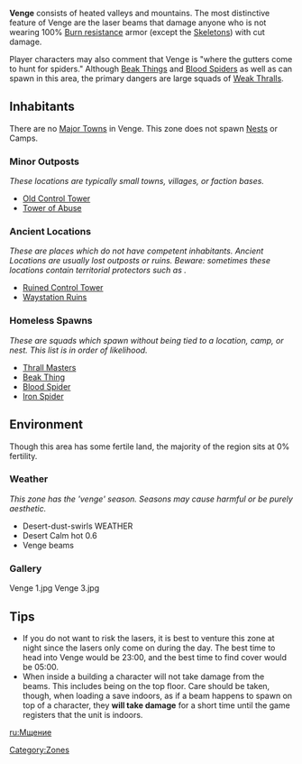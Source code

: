 **Venge** consists of heated valleys and mountains. The most distinctive
feature of Venge are the laser beams that damage anyone who is not
wearing 100% [Burn resistance](Weather_Effects.md#Burning "wikilink") armor
(except the [Skeletons](Skeletons.md "wikilink")) with cut damage.

Player characters may also comment that Venge is "where the gutters come
to hunt for spiders." Although [Beak Things](Beak_Thing.md "wikilink") and
[Blood Spiders](Blood_Spider.md "wikilink") as well as [](Iron_Spider.md) can spawn in this area, the primary
dangers are large squads of [Weak Thralls](Weak_Thrall.md "wikilink").

## Inhabitants

There are no [Major Towns](Major_Towns.md "wikilink") in Venge. This zone
does not spawn [Nests](Nest.md "wikilink") or Camps.

### Minor Outposts

*These locations are typically small towns, villages, or faction bases.*

- [Old Control Tower](Old_Control_Tower.md "wikilink")
- [Tower of Abuse](Tower_of_Abuse.md "wikilink")

### Ancient Locations

*These are places which do not have competent inhabitants. Ancient
Locations are usually lost outposts or ruins. Beware: sometimes these
locations contain territorial protectors such as [](Security_Spider.md).*

- [Ruined Control Tower](Ruined_Control_Tower.md "wikilink")
- [Waystation Ruins](Waystation_Ruins.md "wikilink")

### Homeless Spawns

*These are squads which spawn without being tied to a location, camp, or
nest. This list is in order of likelihood.*

- [Thrall Masters](Thrall_Masters.md "wikilink")
- [Beak Thing](Beak_Thing.md "wikilink")
- [Blood Spider](Blood_Spider.md "wikilink")
- [Iron Spider](Iron_Spider.md "wikilink")

## Environment

Though this area has some fertile land, the majority of the region sits
at 0% fertility.

### Weather

*This zone has the 'venge' season. Seasons may cause harmful [](Weather_Effects.md) or be purely aesthetic.*

- Desert-dust-swirls WEATHER
- Desert Calm hot 0.6
- Venge beams

### Gallery

Venge 1.jpg Venge 3.jpg

## Tips

- If you do not want to risk the lasers, it is best to venture this zone
  at night since the lasers only come on during the day. The best time
  to head into Venge would be 23:00, and the best time to find cover
  would be 05:00.
- When inside a building a character will not take damage from the
  beams. This includes being on the top floor. Care should be taken,
  though, when loading a save indoors, as if a beam happens to spawn on
  top of a character, they **will take damage** for a short time until
  the game registers that the unit is indoors.

[ru:Мщение](ru:Мщение "wikilink")

[Category:Zones](Category:Zones "wikilink")